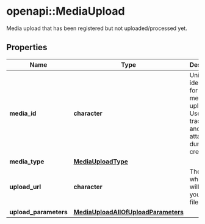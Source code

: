 # openapi::MediaUpload

Media upload that has been registered but not uploaded/processed yet.

## Properties
Name | Type | Description | Notes
------------ | ------------- | ------------- | -------------
**media_id** | **character** | Unique identifier for this media upload. Used to track status and for attaching during Pin creation. | [optional] 
**media_type** | [**MediaUploadType**](MediaUploadType.md) |  | [optional] 
**upload_url** | **character** | The URL where you will POST your media file. | [optional] 
**upload_parameters** | [**MediaUploadAllOfUploadParameters**](MediaUpload_allOf_upload_parameters.md) |  | [optional] 


